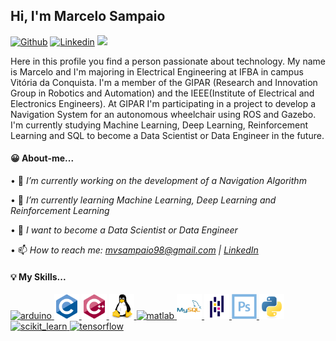 <h2>Hi, I'm Marcelo Sampaio</h2>

[![Github](https://img.shields.io/badge/-Github-000?style=flat&logo=Github&logoColor=white)](https://github.com/mvsampaio98)
[![Linkedin](https://img.shields.io/badge/-LinkedIn-blue?style=flat&logo=Linkedin&logoColor=white)](www.linkedin.com/in/marcelo-victor-sa-coqueiro-sampaio)
[![](https://img.shields.io/badge/Gmail-mvsampaio98@gmail.com-red)](mailto:mvsampaio98@gmail.com)

Here in this profile you find a person passionate about technology. My name is Marcelo and I'm majoring in Electrical Engineering at IFBA in campus Vitória da Conquista. I'm a member of the GIPAR (Research and Innovation Group in Robotics and Automation) and the IEEE(Institute of Electrical and Electronics Engineers). At GIPAR I'm participating in a project to develop a Navigation System for an autonomous wheelchair using ROS and Gazebo. I'm currently studying Machine Learning, Deep Learning, Reinforcement Learning and SQL to become a Data Scientist or Data Engineer in the future.

  <h4>😀 About-me...</h4>

  • 🔭 *I’m currently working on the development of a Navigation Algorithm*
  
  • 🌱 *I’m currently learning Machine Learning, Deep Learning and Reinforcement Learning*
  
  • 💭 *I want to become a Data Scientist or Data Engineer*
  
  • 📫 *How to reach me: mvsampaio98@gmail.com | [LinkedIn](www.linkedin.com/in/marcelo-victor-sa-coqueiro-sampaio)*
  
  <h4> 💡 My Skills...</h4>
 <p align="left"> <a href="https://www.arduino.cc/" target="_blank" rel="noreferrer"> <img src="https://cdn.worldvectorlogo.com/logos/arduino-1.svg" alt="arduino" width="40" height="40"/> </a> <a href="https://www.cprogramming.com/" target="_blank" rel="noreferrer"> <img src="https://raw.githubusercontent.com/devicons/devicon/master/icons/c/c-original.svg" alt="c" width="40" height="40"/> </a> <a href="https://www.w3schools.com/cpp/" target="_blank" rel="noreferrer"> <img src="https://raw.githubusercontent.com/devicons/devicon/master/icons/cplusplus/cplusplus-original.svg" alt="cplusplus" width="40" height="40"/> </a> <a href="https://www.linux.org/" target="_blank" rel="noreferrer"> <img src="https://raw.githubusercontent.com/devicons/devicon/master/icons/linux/linux-original.svg" alt="linux" width="40" height="40"/> </a> <a href="https://www.mathworks.com/" target="_blank" rel="noreferrer"> <img src="https://upload.wikimedia.org/wikipedia/commons/2/21/Matlab_Logo.png" alt="matlab" width="40" height="40"/> </a> <a href="https://www.mysql.com/" target="_blank" rel="noreferrer"> <img src="https://raw.githubusercontent.com/devicons/devicon/master/icons/mysql/mysql-original-wordmark.svg" alt="mysql" width="40" height="40"/> </a> <a href="https://pandas.pydata.org/" target="_blank" rel="noreferrer"> <img src="https://raw.githubusercontent.com/devicons/devicon/2ae2a900d2f041da66e950e4d48052658d850630/icons/pandas/pandas-original.svg" alt="pandas" width="40" height="40"/> </a> <a href="https://www.photoshop.com/en" target="_blank" rel="noreferrer"> <img src="https://raw.githubusercontent.com/devicons/devicon/master/icons/photoshop/photoshop-line.svg" alt="photoshop" width="40" height="40"/> </a> <a href="https://www.python.org" target="_blank" rel="noreferrer"> <img src="https://raw.githubusercontent.com/devicons/devicon/master/icons/python/python-original.svg" alt="python" width="40" height="40"/> </a> <a href="https://scikit-learn.org/" target="_blank" rel="noreferrer"> <img src="https://upload.wikimedia.org/wikipedia/commons/0/05/Scikit_learn_logo_small.svg" alt="scikit_learn" width="40" height="40"/> </a> <a href="https://www.tensorflow.org" target="_blank" rel="noreferrer"> <img src="https://www.vectorlogo.zone/logos/tensorflow/tensorflow-icon.svg" alt="tensorflow" width="40" height="40"/> </a> </p>
